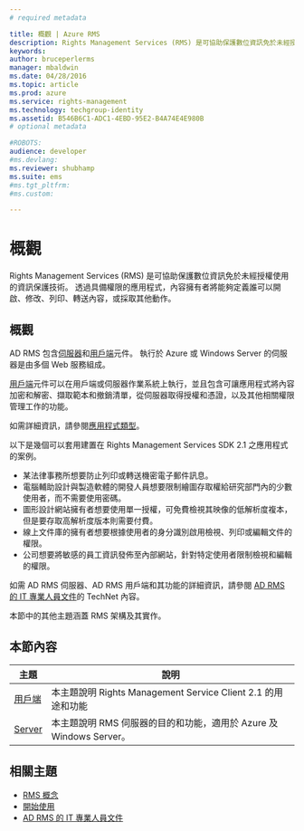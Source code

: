```yaml
---
# required metadata

title: 概觀 | Azure RMS
description: Rights Management Services (RMS) 是可協助保護數位資訊免於未經授權使用的資訊保護技術。
keywords:
author: bruceperlerms
manager: mbaldwin
ms.date: 04/28/2016
ms.topic: article
ms.prod: azure
ms.service: rights-management
ms.technology: techgroup-identity
ms.assetid: B546B6C1-ADC1-4EBD-95E2-B4A74E4E980B
# optional metadata

#ROBOTS:
audience: developer
#ms.devlang:
ms.reviewer: shubhamp
ms.suite: ems
#ms.tgt_pltfrm:
#ms.custom:

---
```


# 概觀

Rights Management Services (RMS) 是可協助保護數位資訊免於未經授權使用的資訊保護技術。 透過具備權限的應用程式，內容擁有者將能夠定義誰可以開啟、修改、列印、轉送內容，或採取其他動作。

## 概觀

AD RMS 包含[伺服器](ad-rms-server.md)和[用戶端](ad-rms-client.md)元件。 執行於 Azure 或 Windows Server 的伺服器是由多個 Web 服務組成。

[用戶端](ad-rms-client.md)元件可以在用戶端或伺服器作業系統上執行，並且包含可讓應用程式將內容加密和解密、擷取範本和撤銷清單，從伺服器取得授權和憑證，以及其他相關權限管理工作的功能。

如需詳細資訊，請參閱[應用程式類型](application-types.md)。

以下是幾個可以套用建置在 Rights Management Services SDK 2.1 之應用程式的案例。

-   某法律事務所想要防止列印或轉送機密電子郵件訊息。
-   電腦輔助設計與製造軟體的開發人員想要限制繪圖存取權給研究部門內的少數使用者，而不需要使用密碼。
-   圖形設計網站擁有者想要使用單一授權，可免費檢視其映像的低解析度複本，但是要存取高解析度版本則需要付費。
-   線上文件庫的擁有者想要根據使用者的身分識別啟用檢視、列印或編輯文件的權限。
-   公司想要將敏感的員工資訊發佈至內部網站，針對特定使用者限制檢視和編輯的權限。

如需 AD RMS 伺服器、AD RMS 用戶端和其功能的詳細資訊，請參閱 [AD RMS 的 IT 專業人員文件](https://TechNet.Microsoft.Com/en-us/library/cc771234.aspx)的 TechNet 內容。

本節中的其他主題涵蓋 RMS 架構及其實作。

## 本節內容

| 主題 | 說明 |
|-------|-------------|
|[用戶端](ad-rms-client.md) |本主題說明 Rights Management Service Client 2.1 的用途和功能 |
|[Server](ad-rms-server.md) | 本主題說明 RMS 伺服器的目的和功能，適用於 Azure 及 Windows Server。|


## 相關主題

* [RMS 概念](application-types.md)
* [開始使用](getting-started-with-ad-rms-2-0.md)
* [AD RMS 的 IT 專業人員文件](https://TechNet.Microsoft.Com/en-us/library/cc771234.aspx)
 

 


<!--HONumber=Jun16_HO2-->


